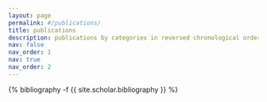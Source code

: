 ```yaml
---
layout: page
permalink: #/publications/
title: publications
description: publications by categories in reversed chronological order. generated by jekyll-scholar.
nav: false
nav_order: 1
nav: true
nav_order: 2
---
```

<!-- _pages/publications.md -->
<div class="publications">

{% bibliography -f {{ site.scholar.bibliography }} %}

</div>
